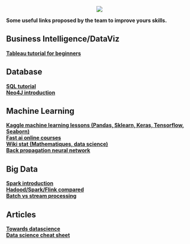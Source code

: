 <center><img src="https://res.cloudinary.com/hrscywv4p/image/upload/c_limit,fl_lossy,h_300,w_300,f_auto,q_auto/v1/70958/mrepwglrmfl0pzrv4onb_ajepll.png"/></center>

<strong>Some useful links proposed by the team to improve yours skills.<strong>

<h2>Business Intelligence/DataViz</h2>
<a href="https://www.udemy.com/tableau-tutorial-for-beginners">Tableau tutorial for beginners</a><br/>

<h2>Database</h2>
<a href="https://openclassrooms.com/fr/courses/4449026-initiez-vous-a-lalgebre-relationnelle-avec-le-langage-sql">SQL tutorial</a><br>
<a href="https://neo4j.com/graphacademy/online-training/introduction-to-neo4j/part-0/">Neo4J introduction</a><br/>

<h2>Machine Learning</h2>
<a href="https://www.kaggle.com/learn/overview">Kaggle machine learning lessons (Pandas, Sklearn, Keras, Tensorflow, Seaborn)</a><br/>
<a href="https://www.fast.ai/">Fast ai online courses</a><br/>
<a href="http://wikistat.fr/">Wiki stat (Mathematiques, data science)</a><br/>
<a href="https://google-developers.appspot.com/machine-learning/crash-course/backprop-scroll/">Back propagation neural network</a><br/>

<h2>Big Data</h2>
<a href="https://www.tutorialspoint.com/apache_spark/apache_spark_introduction.htm">Spark introduction</a><br/>
<a href="https://www.digitalocean.com/community/tutorials/hadoop-storm-samza-spark-and-flink-big-data-frameworks-compared">Hadood/Spark/Flink compared</a><br/>
<a href="https://medium.com/@gowthamy/big-data-battle-batch-processing-vs-stream-processing-5d94600d8103">Batch vs stream processing</a><br/>

<h2>Articles</h2>
<a href="https://towardsdatascience.com/automated-machine-learning-hyperparameter-tuning-in-python-dfda59b72f8a">Towards datascience</a><br/>
<a href="https://github.com/abhat222/Data-Science--Cheat-Sheet?fbclid=IwAR3L5vD2B1vPn0JhiZzHX7RJDvbAA-8lBfbWbl7rg4X_1xOGlUk-5nSwKi0">Data science cheat sheet</a><br/>
